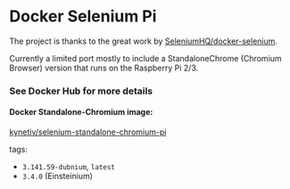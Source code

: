 # Docker Selenium Pi

The project is thanks to the great work by [SeleniumHQ/docker-selenium](https://github.com/SeleniumHQ/docker-selenium).

Currently a limited port mostly to include a StandaloneChrome (Chromium Browser) version that runs on the Raspberry Pi 2/3.

### See Docker Hub for more details

#### Docker Standalone-Chromium image: 
[kynetiv/selenium-standalone-chromium-pi](https://cloud.docker.com/repository/docker/kynetiv/selenium-standalone-chromium-pi/) 

tags:

- `3.141.59-dubnium`, `latest`
- `3.4.0` (Einsteinium)

